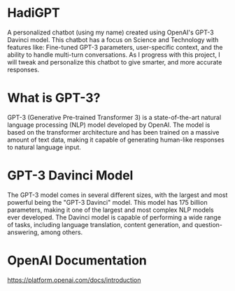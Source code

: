 # HadiGPT
A personalized chatbot (using my name) created using OpenAI's GPT-3 Davinci model. This chatbot has a focus on Science and Technology with features like: Fine-tuned GPT-3 parameters, user-specific context, and the ability to handle multi-turn conversations. As I progress with this project, I will tweak and personalize this chatbot to give smarter, and more accurate responses.

#  What is GPT-3?
GPT-3 (Generative Pre-trained Transformer 3) is a state-of-the-art natural language processing (NLP) model developed by OpenAI. The model is based on the transformer architecture and has been trained on a massive amount of text data, making it capable of generating human-like responses to natural language input.

# GPT-3 Davinci Model
The GPT-3 model comes in several different sizes, with the largest and most powerful being the "GPT-3 Davinci" model. This model has 175 billion parameters, making it one of the largest and most complex NLP models ever developed. The Davinci model is capable of performing a wide range of tasks, including language translation, content generation, and question-answering, among others.

# OpenAI Documentation
https://platform.openai.com/docs/introduction
